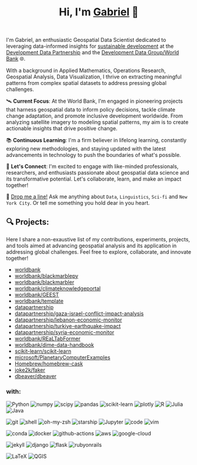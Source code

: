 <h1 align="center">
  Hi, I'm <a href="https://g4brielvs.me" target="_blank">Gabriel</a> 👋
</h1>
<br>

I'm Gabriel, an enthusiastic Geospatial Data Scientist dedicated to leveraging data-informed insights for [sustainable development](https://sdgs.un.org/goals) at the [Development Data Partnership](https://datapartnership.org) and the [Development Data Group/World Bank](https://www.worldbank.org/en/about/unit/unit-dec/dev) 🌐. 

With a background in Applied Mathematics, Operations Research, Geospatial Analysis, Data Visualization, I thrive on extracting meaningful patterns from complex spatial datasets to address pressing global challenges.

🛰️ **Current Focus**: At the World Bank, I'm engaged in pioneering projects that harness geospatial data to inform policy decisions, tackle climate change adaptation, and promote inclusive development worldwide. From analyzing satellite imagery to modeling spatial patterns, my aim is to create actionable insights that drive positive change.

📚 **Continuous Learning**: I'm a firm believer in lifelong learning, constantly exploring new methodologies, and staying updated with the latest advancements in technology to push the boundaries of what's possible.

🌟 **Let's Connect**: I'm excited to engage with like-minded professionals, researchers, and enthusiasts passionate about geospatial data science and its transformative potential. Let's collaborate, learn, and make an impact together!

💬 [Drop me a line!](https://github.com/g4brielvs/g4brielvs/discussions) Ask me anything about `Data`, `Linguistics`, `Sci-fi` and `New York City`. Or tell me something you hold dear in you heart. 

## 🔍 **Projects**:

Here I share a non-exaustive list of my contributions, experiments, projects, and tools aimed at advancing geospatial analysis and its application in addressing global challenges. Feel free to explore, collaborate, and innovate together!

- [worldbank](https://github.com/worldbank)
- [worldbank/blackmarblepy](https://worldbank.github.io/blackmarblepy)
- [worldbank/blackmarbler](https://worldbank.github.io/blackmarbler)
- [worldbank/climateknowledgeportal](https://worldbank.github.io/climateknowledgeportal)
- [worldbank/GEEST](https://worldbank.github.io/GEEST)
- [worldbank/template](https://github.com/worldbank/template)
- [datapartnership](https://github.com/datapartnership)
- [datapartnership/gaza-israel-conflict-impact-analysis](https://datapartnership.org/gaza-israel-conflict-impact-analysis/)
- [datapartnership/lebanon-economic-monitor](https://datapartnership.org/lebanon-economic-monitor)
- [datapartnership/turkiye-earthquake-impact](https://datapartnership.org/turkiye-earthquake-impact)
- [datapartnership/syria-economic-monitor](https://datapartnership.org/syria-economic-monitor)
- [worldbank/REaLTabFormer](https://github.com/worldbank/REaLTabFormer) 
- [worldbank/dime-data-handbook](https://github.com/worldbank/dime-data-handbook)
- [scikit-learn/scikit-learn](https://github.com/scikit-learn/scikit-learn)
- [microsoft/PlanetaryComputerExamples](https://github.com/microsoft/PlanetaryComputerExamples)
- [Homebrew/homebrew-cask](https://github.com/Homebrew/homebrew-cask)
- [joke2k/faker](https://github.com/joke2k/faker)
- [dbeaver/dbeaver](https://github.com/dbeaver/dbeaver)

### **with**:

<a><img alt="Python" src="https://img.shields.io/badge/Python-3776AB?style=for-the-badge&logo=python&logoColor=white"></a>
<a><img alt="numpy" src="https://img.shields.io/badge/Numpy-777BB4?style=for-the-badge&logo=numpy&logoColor=white"></a>
<a><img alt="scipy" src="https://img.shields.io/badge/SciPy-654FF0?style=for-the-badge&logo=SciPy&logoColor=white"></a>
<a><img alt="pandas" src="https://img.shields.io/badge/Pandas-2C2D72?style=for-the-badge&logo=pandas&logoColor=white"></a>
<a><img alt="scikit-learn" src="https://img.shields.io/badge/scikit_learn-F7931E?style=for-the-badge&logo=scikit-learn&logoColor=white"></a>
<a><img alt="plotly" src="https://img.shields.io/badge/Plotly-239120?style=for-the-badge&logo=plotly&logoColor=white"></a>
<a><img alt="R" src="https://img.shields.io/badge/R-276DC3?style=for-the-badge&logo=r&logoColor=white"></a>
<a><img alt="Julia" src="https://img.shields.io/badge/Julia-9558B2?style=for-the-badge&logo=julia&logoColor=white"></a>
<a><img alt="Java" src="https://img.shields.io/badge/Java-ED8B00?style=for-the-badge&logo=java&logoColor=white"></a>

<a><img alt="git" src="https://img.shields.io/badge/Git-F05032?style=for-the-badge&logo=git&logoColor=white"></a>
<a><img alt="shell" src="https://img.shields.io/badge/Shell_Script-121011?style=for-the-badge&logo=gnu-bash&logoColor=white"></a>
<a><img alt="oh-my-zsh" src="https://img.shields.io/badge/oh_my_zsh-1A2C34?style=for-the-badge&logo=ohmyzsh&logoColor=white"></a>
<a><img alt="starship" src="https://img.shields.io/badge/starship-DD0B78?style=for-the-badge&logo=starship&logoColor=white"></a>
<a><img alt="Jupyter" src="https://img.shields.io/badge/Jupyter-F37626.svg?&style=for-the-badge&logo=Jupyter&logoColor=white"></a>
<a><img alt="code" src="https://img.shields.io/badge/Visual_Studio_Code-0078D4?style=for-the-badge&logo=visual%20studio%20code&logoColor=white"></a>
<a><img alt="vim" src="https://img.shields.io/badge/VIM-%2311AB00.svg?&style=for-the-badge&logo=vim&logoColor=white"></a>

<a><img alt="conda" src="https://img.shields.io/badge/conda-342B029.svg?&style=for-the-badge&logo=anaconda&logoColor=white"></a>
<a><img alt="docker" src="https://img.shields.io/badge/Docker-2CA5E0?style=for-the-badge&logo=docker&logoColor=white"></a>
<a><img alt="github-actions" src="https://img.shields.io/badge/GitHub_Actions-2088FF?style=for-the-badge&logo=github-actions&logoColor=white"></a>
<a><img alt="aws" src="https://img.shields.io/badge/Amazon_AWS-FF9900?style=for-the-badge&logo=amazonaws&logoColor=white"></a>
<a><img alt="google-cloud" src="https://img.shields.io/badge/Google_Cloud-4285F4?style=for-the-badge&logo=google-cloud&logoColor=white"></a>

<a><img alt="jekyll" src="https://img.shields.io/badge/Jekyll-CC0000?style=for-the-badge&logo=Jekyll&logoColor=white"></a>
<a><img alt="django" src="https://img.shields.io/badge/Django-092E20?style=for-the-badge&logo=django&logoColor=white"></a>
<a><img alt="flask" src="https://img.shields.io/badge/Flask-000000?style=for-the-badge&logo=flask&logoColor=white"></a>
<a><img alt="rubyonrails" src="https://img.shields.io/badge/Ruby_on_Rails-CC0000?style=for-the-badge&logo=ruby-on-rails&logoColor=white"></a>

<a><img alt="LaTeX" src="https://img.shields.io/badge/LaTeX-47A141?style=for-the-badge&logo=LaTeX&logoColor=white"></a>
<a><img alt="QGIS" src="https://img.shields.io/badge/qgis-3.20_Odense-93b023?&style=for-the-badge&logo=qgis&logoColor=white"></a>
